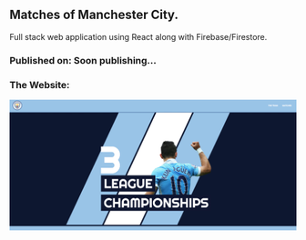 ## Matches of Manchester City.
Full stack web application using React along with Firebase/Firestore.  
### Published on: Soon publishing...  
### The Website:
![The Venue](https://github.com/cca2016/ManchesterCity/blob/master/Index.jpeg)
